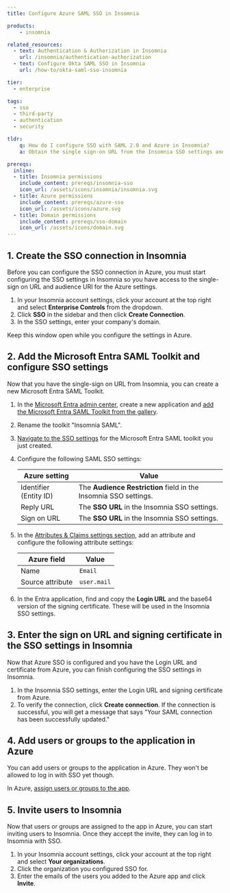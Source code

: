 ```yaml
---
title: Configure Azure SAML SSO in Insomnia

products:
    - insomnia

related_resources:
  - text: Authentication & Authorization in Insomnia
    url: /insomnia/authentication-authorization
  - text: Configure Okta SAML SSO in Insomnia
    url: /how-to/okta-saml-sso-insomnia

tier:
  - enterprise

tags:
  - sso
  - third-party
  - authentication
  - security

tldr:
    q: How do I configure SSO with SAML 2.0 and Azure in Insomnia?
    a: Obtain the single sign-on URL from the Insomnia SSO settings and add them to a new Microsoft Entra SAML Toolkit in Azure. Copy the Login URL and signing certificate from Azure and enter those in the Insomnia SSO settings. Finally, add users or groups to the Azure app integration and invite those same users to the Insomnia app.

prereqs:
  inline:
  - title: Insomnia permissions
    include_content: prereqs/insomnia-sso
    icon_url: /assets/icons/insomnia/insomnia.svg
  - title: Azure permissions
    include_content: prereqs/azure-sso
    icon_url: /assets/icons/azure.svg
  - title: Domain permissions
    include_content: prereqs/sso-domain
    icon_url: /assets/icons/domain.svg
---
```


## 1. Create the SSO connection in Insomnia

Before you can configure the SSO connection in Azure, you must start configuring the SSO settings in Insomnia so you have access to the single-sign on URL and audience URI for the Azure settings.

1. In your Insomnia account settings, click your account at the top right and select **Enterprise Controls** from the dropdown.
1. Click **SSO** in the sidebar and then click **Create Connection**.
1. In the SSO settings, enter your company's domain.

Keep this window open while you configure the settings in Azure.

## 2. Add the Microsoft Entra SAML Toolkit and configure SSO settings

Now that you have the single-sign on URL from Insomnia, you can create a new Microsoft Entra SAML Toolkit. 

1. In the [Microsoft Entra admin center](https://entra.microsoft.com/), create a new application and [add the Microsoft Entra SAML Toolkit from the gallery](https://learn.microsoft.com/entra/identity/saas-apps/saml-toolkit-tutorial#add-microsoft-entra-saml-toolkit-from-the-gallery).
1. Rename the toolkit "Insomnia SAML".
1. [Navigate to the SSO settings](https://learn.microsoft.com/entra/identity/saas-apps/saml-toolkit-tutorial#configure-microsoft-entra-sso) for the Microsoft Entra SAML toolkit you just created.
1. Configure the following SAML SSO settings:
   
   | Azure setting | Value |
   |--------------|-------|
   | Identifier (Entity ID) | The **Audience Restriction** field in the Insomnia SSO settings. |
   | Reply URL | The **SSO URL** in the Insomnia SSO settings. |
   | Sign on URL | The **SSO URL** in the Insomnia SSO settings. |
1. In the [Attributes & Claims settings section](https://learn.microsoft.com/en-us/entra/identity-platform/saml-claims-customization#view-or-edit-claims), add an attribute and configure the following attribute settings:
   
   | Azure field | Value |
   |------|-------|
   | Name | `Email` |
   | Source attribute | `user.mail` |
1. In the Entra application, find and copy the **Login URL** and the base64 version of the signing certificate. These will be used in the Insomnia SSO settings.

## 3. Enter the sign on URL and signing certificate in the SSO settings in Insomnia

Now that Azure SSO is configured and you have the Login URL and certificate from Azure, you can finish configuring the SSO settings in Insomnia.

1. In the Insomnia SSO settings, enter the Login URL and signing certificate from Azure.
1. To verify the connection, click **Create connection**. If the connection is successful, you will get a message that says "Your SAML connection has been successfully updated."

## 4. Add users or groups to the application in Azure

You can add users or groups to the application in Azure. They won't be allowed to log in with SSO yet though.

In Azure, [assign users or groups to the app](https://learn.microsoft.com/entra/identity/enterprise-apps/assign-user-or-group-access-portal?pivots=portal#assign-users-and-groups-to-an-application-using-the-microsoft-entra-admin-center). 

## 5. Invite users to Insomnia

Now that users or groups are assigned to the app in Azure, you can start inviting users to Insomnia. Once they accept the invite, they can log in to Insomnia with SSO.

1. In your Insomnia account settings, click your account at the top right and select **Your organizations**. 
1. Click the organization you configured SSO for.
1. Enter the emails of the users you added to the Azure app and click **Invite**.